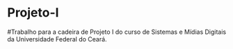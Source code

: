 # Projeto-I

#Trabalho para a cadeira de Projeto I do curso de Sistemas e Mídias Digitais da Universidade Federal do Ceará.
